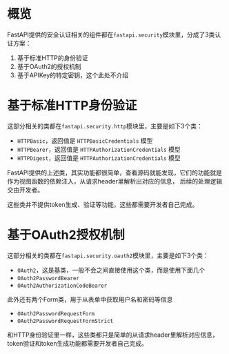 
# 概览
FastAPI提供的安全认证相关的组件都在`fastapi.security`模块里，分成了3类认证方案：
1. 基于标准HTTP的身份验证
2. 基于OAuth2的授权机制
3. 基于APIKey的特定密钥，这个此处不介绍

# 基于标准HTTP身份验证
这部分相关的类都在`fastapi.security.http`模块里，主要是如下3个类：
+ `HTTPBasic`，返回值是 `HTTPBasicCredentials` 模型
+ `HTTPBearer`，返回值是 `HTTPAuthorizationCredentials` 模型
+ `HTTPDigest`，返回值是 `HTTPAuthorizationCredentials` 模型

FastAPI提供的上述类，其实功能都很简单，查看源码就能发现，它们的功能就是作为视图函数的依赖注入，从请求header里解析出对应的信息，
后续的处理逻辑交由开发者。

这些类并不提供token生成、验证等功能，这些都需要开发者自己完成。


# 基于OAuth2授权机制
这部分相关的类都在`fastapi.security.oauth2`模块里，主要是如下3个类：
+ `OAuth2`，这是基类，一般不会之间直接使用这个类，而是使用下面几个
+ `OAuth2PasswordBearer`
+ `OAuth2AuthorizationCodeBearer`

此外还有两个Form类，用于从表单中获取用户名和密码等信息
+ `OAuth2PasswordRequestForm`
+ `OAuth2PasswordRequestFormStrict`

和HTTP身份验证里一样，这些类都只是简单的从请求header里解析对应信息，token验证和token生成功能都需要开发者自己完成。
